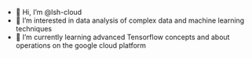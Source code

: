 - 👋 Hi, I’m @lsh-cloud
- 👀 I’m interested in data analysis of complex data and machine learning techniques
- 🌱 I’m currently learning advanced Tensorflow concepts and about operations on the google cloud platform

<!---
lsh-cloud/lsh-cloud is a ✨ special ✨ repository because its `README.md` (this file) appears on your GitHub profile.
You can click the Preview link to take a look at your changes.
--->
